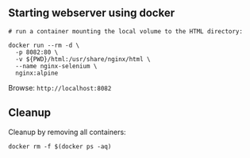 ## Starting webserver using docker

```shell
# run a container mounting the local volume to the HTML directory:

docker run --rm -d \
  -p 8082:80 \
  -v ${PWD}/html:/usr/share/nginx/html \
  --name nginx-selenium \
  nginx:alpine
```

Browse: `http://localhost:8082`

## Cleanup

Cleanup by removing all containers:

```shell
docker rm -f $(docker ps -aq)
```